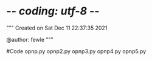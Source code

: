 # -*- coding: utf-8 -*-
"""
Created on Sat Dec 11 22:37:35 2021

@author: fewle
"""

#Code
opnp.py 
opnp2.py 
opnp3.py 
opnp4.py 
opnp5.py 
